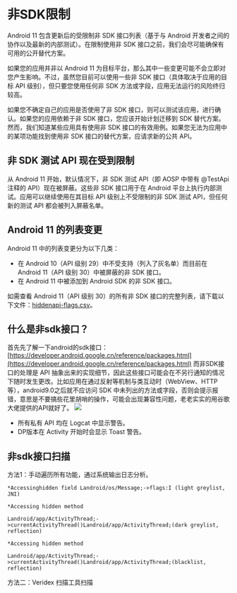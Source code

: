 # 非SDK限制

Android 11 包含更新后的受限制非 SDK 接口列表（基于与 Android 开发者之间的协作以及最新的内部测试）。在限制使用非 SDK 接口之前，我们会尽可能确保有可用的公开替代方案。

如果您的应用并非以 Android 11 为目标平台，那么其中一些变更可能不会立即对您产生影响。不过，虽然您目前可以使用一些非 SDK 接口（具体取决于应用的目标 API 级别），但只要您使用任何非 SDK 方法或字段，应用无法运行的风险终归较高。

如果您不确定自己的应用是否使用了非 SDK 接口，则可以测试该应用，进行确认。如果您的应用依赖于非 SDK 接口，您应该开始计划迁移到 SDK 替代方案。然而，我们知道某些应用具有使用非 SDK 接口的有效用例。如果您无法为应用中的某项功能找到使用非 SDK 接口的替代方案，应请求新的公共 API。

## 非 SDK 测试 API 现在受到限制
从 Android 11 开始，默认情况下，非 SDK 测试 API（即 AOSP 中带有 @TestApi 注释的 API）现在被屏蔽。这些非 SDK 接口用于在 Android 平台上执行内部测试。应用可以继续使用在其目标 API 级别上不受限制的非 SDK 测试 API，但任何新的测试 API 都会被列入屏蔽名单。


## Android 11 的列表变更
Android 11 中的列表变更分为以下几类：

* 在 Android 10（API 级别 29）中不受支持（列入了灰名单）而目前在 Android 11（API 级别 30）中被屏蔽的非 SDK 接口。
* 在 Android 11 中被添加到 Android SDK 的非 SDK 接口。

如需查看 Android 11（API 级别 30）的所有非 SDK 接口的完整列表，请下载以下文件：[hiddenapi-flags.csv](https://dl.google.com/developers/android/rvc/non-sdk/hiddenapi-flags.csv)。


## 什么是非sdk接口？
首先先了解一下android的sdk接口：[https://developer.android.google.cn/reference/packages.html](https://developer.android.google.cn/reference/packages.html)
而非SDK接口的处理是 API 抽象出来的实现细节，因此这些接口可能会在不另行通知的情况下随时发生更改。比如应用在通过反射等机制与类互动时（WebView、HTTP等），android9.0之后就不应访问 SDK 中未列出的方法或字段，否则会提示报错，意思是不要搞些花里胡哨的操作，可能会出现兼容性问题，老老实实的用谷歌大佬提供的API就好了。
![](../assets/no_sdk_notice.png)

* 所有私有 API 均在 Logcat 中显示警告。
* DP版本在 Activity 开始时会显示 Toast 警告。

## 非sdk接口扫描
方法1：手动遍历所有功能，通过系统输出日志分析。
```
*Accessinghidden field Landroid/os/Message;->flags:I (light greylist, JNI)

*Accessing hidden method

Landroid/app/ActivityThread;->currentActivityThread()Landroid/app/ActivityThread;(dark greylist, reflection)

*Accessing hidden method

Landroid/app/ActivityThread;->currentActivityThread()Landroid/app/ActivityThread;(blacklist, reflection)
```

方法二：Veridex 扫描工具扫描
